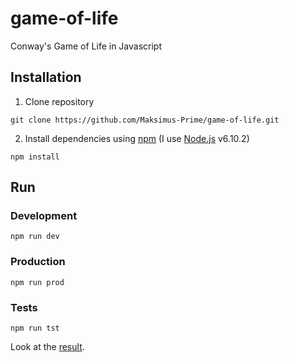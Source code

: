# game-of-life
Conway's Game of Life in Javascript
## Installation
1. Clone repository
```
git clone https://github.com/Maksimus-Prime/game-of-life.git
```
2. Install dependencies using [npm](https://www.npmjs.com/) (I use [Node.js](https://nodejs.org) v6.10.2)
```
npm install
```
## Run
### Development
```
npm run dev
```
### Production
```
npm run prod
```
### Tests
```
npm run tst
```
Look at the [result](https://maksimus-prime.github.io/game-of-life/public).